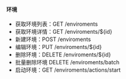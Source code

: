 #### 环境
- 获取环境列表：GET /enviroments
- 获取环境详情：GET /enviroments/${id}
- 新建环境：POST /enviroments
- 编辑环境：PUT /enviroments/${id}
- 删除环境：DELETE /enviroments/${id}
- 批量删除环境 DELETE /enviroments/batch
- 启动环境：GET /enviroments/actions/start
